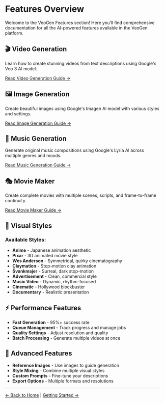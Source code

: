 # Features Overview

Welcome to the VeoGen Features section! Here you'll find comprehensive documentation for all the AI-powered features available in the VeoGen platform.

## 🎬 Video Generation
Learn how to create stunning videos from text descriptions using Google's Veo 3 AI model.

[Read Video Generation Guide →](video-generation.md)

## 🖼️ Image Generation  
Create beautiful images using Google's Imagen AI model with various styles and settings.

[Read Image Generation Guide →](image-generation.md)

## 🎵 Music Generation
Generate original music compositions using Google's Lyria AI across multiple genres and moods.

[Read Music Generation Guide →](music-generation.md)

## 🎭 Movie Maker
Create complete movies with multiple scenes, scripts, and frame-to-frame continuity.

[Read Movie Maker Guide →](../movie-maker.md)

## 🎨 Visual Styles

### Available Styles:
- **Anime** - Japanese animation aesthetic
- **Pixar** - 3D animated movie style  
- **Wes Anderson** - Symmetrical, quirky cinematography
- **Claymation** - Stop-motion clay animation
- **Švankmajer** - Surreal, dark stop-motion
- **Advertisement** - Clean, commercial style
- **Music Video** - Dynamic, rhythm-focused
- **Cinematic** - Hollywood blockbuster
- **Documentary** - Realistic presentation

## ⚡ Performance Features

- **Fast Generation** - 95%+ success rate
- **Queue Management** - Track progress and manage jobs
- **Quality Settings** - Adjust resolution and quality
- **Batch Processing** - Generate multiple videos at once

## 🔧 Advanced Features

- **Reference Images** - Use images to guide generation
- **Style Mixing** - Combine multiple visual styles
- **Custom Prompts** - Fine-tune your descriptions
- **Export Options** - Multiple formats and resolutions

---

[← Back to Home](/) | [Getting Started →](../getting-started.md) 